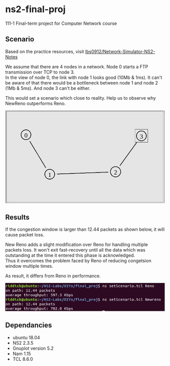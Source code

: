# ns2-final-proj
111-1 Final-term project for Computer Network course

## Scenario
Based on the practice resources, visit [lbs0912/Network-Simulator-NS2-Notes](https://github.com/lbs0912/Network-Simulator-NS2-Notes)    
  
We assume that there are 4 nodes in a network. Node 0 starts a FTP transmission over TCP to node 3.  
In the view of node 0, the link with node 1 looks good (10Mb & 1ms). It can't be aware of that there would be a bottleneck between node 1 and node 2 (1Mb & 5ms). And node 3 can't be either.  
  
This would set a scenario which close to reality. Help us to observe why NewReno outperforms Reno.

![image](https://github.com/riddickAlo/ns2-final-proj/blob/main/images/System%20distruibution.PNG)

## Results
If the congestion window is larger than 12.44 packets as shown below, it will cause packet loss.  
  
New Reno adds a slight modification over Reno for handling multiple packets loss. It won't exit fast-recovery until all the data 
which was outstanding at the time it entered this phase is acknowledged.   
Thus it overcomes the problem faced by Reno of reducing congetsion window multiple times.  
  
As result, it differs from Reno in performance.  
  
![image](https://github.com/riddickAlo/ns2-final-proj/blob/main/images/Result.PNG)

## Dependancies
- ubuntu 18.04
- NS2 2.3.5
- Gnuplot version 5.2
- Nam 1.15
- TCL 8.6.0


